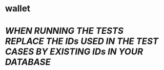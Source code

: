 # wallet

# *WHEN RUNNING THE TESTS REPLACE THE IDs USED IN THE TEST CASES BY EXISTING IDs IN YOUR DATABASE*